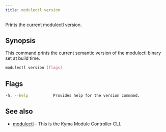 ```yaml
---
title: modulectl version
---
```


Prints the current modulectl version.

## Synopsis

This command prints the current semantic version of the modulectl binary set at build time.

```bash
modulectl version [flags]
```

## Flags

```bash
-h, --help           Provides help for the version command.
```

## See also

* [modulectl](modulectl.md)	 - This is the Kyma Module Controller CLI.


